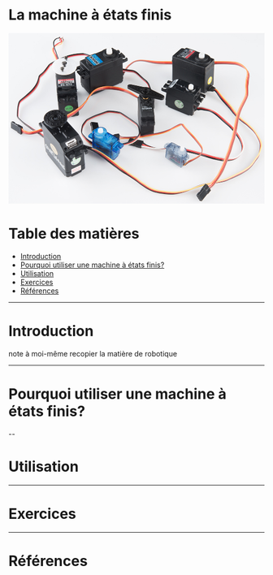 # La machine à états finis <!-- omit in toc -->

![Alt text](assets/servo-samples.jpg)

# Table des matières <!-- omit in toc -->
- [Introduction](#introduction)
- [Pourquoi utiliser une machine à états finis?](#pourquoi-utiliser-une-machine-à-états-finis)
- [Utilisation](#utilisation)
- [Exercices](#exercices)
- [Références](#références)

---

# Introduction

note à moi-même recopier la matière de robotique

---

# Pourquoi utiliser une machine à états finis?

--

# Utilisation

---

# Exercices

---

# Références